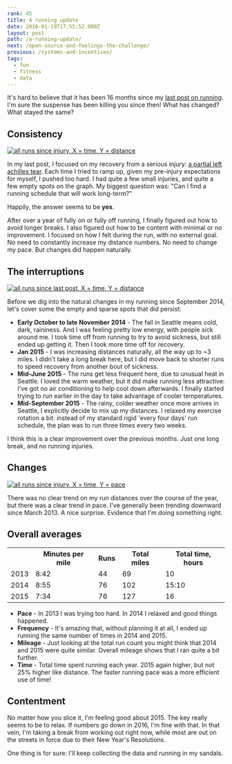 ```yaml
---
rank: 45
title: A running update
date: 2016-01-19T17:55:52.000Z
layout: post
path: /a-running-update/
next: /open-source-and-feelings-the-challenge/
previous: /systems-and-incentives/
tags:
  - fun
  - fitness
  - data
---
```


It's hard to believe that it has been 16 months since my [last post on running](/learning-limits-post-injury-running/). I'm sure the suspense has been killing you since then! What has changed? What stayed the same?

<div class='fold'></div>

## Consistency

<a class="plain" href="https://static.sinap.ps/blog/2016/01_jan/running/overall-distance.png"><img src="https://static.sinap.ps/blog/2016/01_jan/running/overall-distance.png" alt="all runs since injury, X = time, Y = distance"></a>

In my last post, I focused on my recovery from a serious injury: [a partial left achilles tear](/injury-identity-and-non-attachment/). Each time I tried to ramp up, given my pre-injury expectations for myself, I pushed too hard. I had quite a few small injuries, and quite a few empty spots on the graph. My biggest question was: "Can I find a running schedule that will work long-term?"

Happily, the answer seems to be **yes**.

After over a year of fully on or fully off running, I finally figured out how to avoid longer breaks. I also figured out how to be content with minimal or no improvement. I focused on how I felt during the run, with no external goal. No need to constantly increase my distance numbers. No need to change my pace. But changes did happen naturally.

## The interruptions

<a class="plain" href="https://static.sinap.ps/blog/2016/01_jan/running/since-last-post-distance.png"><img src="https://static.sinap.ps/blog/2016/01_jan/running/since-last-post-distance.png" alt="all runs since last post, X = time, Y = distance"></a>

Before we dig into the natural changes in my running since September 2014, let's cover some the empty and sparse spots that did persist:

* **Early October to late November 2014** - The fall in Seattle means cold, dark, raininess. And I was feeling pretty low energy, with people sick around me. I took time off from running to try to avoid sickness, but still ended up getting it. Then I took more time off for recovery.
* **Jan 2015** - I was increasing distances naturally, all the way up to ~3 miles. I didn't take a long break here, but I did move back to shorter runs to speed recovery from another bout of sickness.
* **Mid-June 2015** - The runs get less frequent here, due to unusual heat in Seattle. I loved the warm weather, but it did make running less attractive: I've got no air conditioning to help cool down afterwards. I finally started trying to run earlier in the day to take advantage of cooler temperatures.
* **Mid-September 2015** - The rainy, colder weather once more arrives in Seattle, I explicitly decide to mix up my distances. I relaxed my exercise rotation a bit: instead of my standard rigid 'every four days' run schedule, the plan was to run three times every two weeks.

I think this is a clear improvement over the previous months. Just one long break, and no running injuries.

## Changes

<a class="plain" href="https://static.sinap.ps/blog/2016/01_jan/running/overall-pace.png"><img src="https://static.sinap.ps/blog/2016/01_jan/running/overall-pace.png" alt="all runs since injury, X = time, Y = pace"></a>

There was no clear trend on my run distances over the course of the year, but there was a clear trend in pace. I've generally been trending downward since March 2013. A nice surprise. Evidence that I'm doing something right.

## Overall averages

<table>
  <tr>
    <th></th>
    <th>Minutes per mile</th>
    <th>Runs</th>
    <th>Total miles</th>
    <th>Total time, hours</th>
  </tr>
  <tr>
    <td>2013</td>
    <td>8:42</td>
    <td>44</td>
    <td>69</td>
    <td>10</td>
  </tr>
  <tr>
    <td>2014</td>
    <td>8:55</td>
    <td>76</td>
    <td>102</td>
    <td>15:10</td>
  </tr>
  <tr>
    <td>2015</td>
    <td>7:34</td>
    <td>76</td>
    <td>127</td>
    <td>16</td>
  </tr>
</table>

* **Pace** - In 2013 I was trying too hard. In 2014 I relaxed and good things happened.
* **Frequency** - It's amazing that, without planning it at all, I ended up running the same number of times in 2014 and 2015.
* **Mileage** - Just looking at the total run count you might think that 2014 and 2015 were quite similar. Overall mileage shows that I ran quite a bit further.
* **Time** - Total time spent running each year. 2015 again higher, but not 25% higher like distance. The faster running pace was a more efficient use of time!

## Contentment

No matter how you slice it, I'm feeling good about 2015. The key really seems to be to relax. If numbers go down in 2016, I'm fine with that. In that vein, I'm taking a break from working out right now, while most are out on the streets in force due to their New Year's Resolutions.

One thing is for sure: I'll keep collecting the data and running in my sandals.
